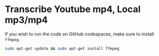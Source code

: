 # Transcribe Youtube mp4, Local mp3/mp4 

If you wish to run the code on GitHub codespaces, make sure to install ``ffmpeg``. 

```sh
sudo apt-get update && sudo apt-get install ffmpeg
```
